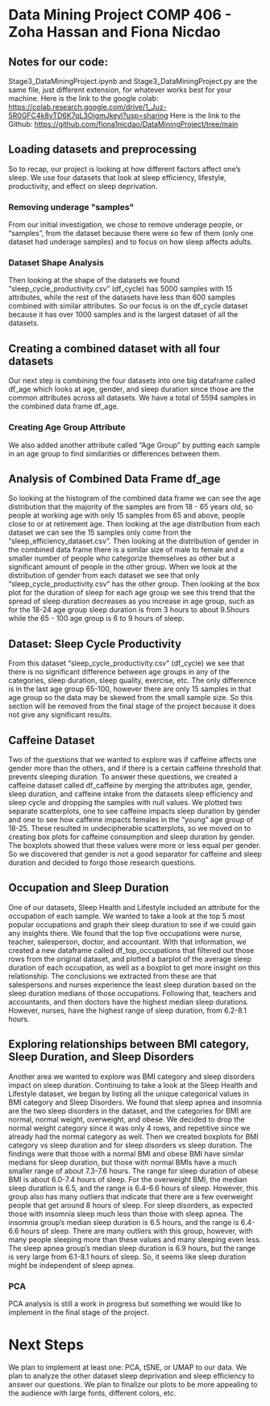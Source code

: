 # Data Mining Project COMP 406 - Zoha Hassan and Fiona Nicdao
## Notes for our code: 
Stage3_DataMiningProject.ipynb and Stage3_DataMiningProject.py are the same file, just different extension, for whatever works best for your machine. 
Here is the link to the google colab: https://colab.research.google.com/drive/1_Juz-5R0GFC4k8vTD6K7qL3OjgmJkeyl?usp=sharing 
Here is the link to the Github: https://github.com/fiona1nicdao/DataMiningProject/tree/main 

## Loading datasets and preprocessing
So to recap, our project is looking at how different factors affect one’s sleep. We use four datasets that look at sleep efficiency, lifestyle, productivity, and effect on sleep deprivation.
### Removing underage "samples"
 From our initial investigation, we chose to remove underage people, or “samples”, from the dataset because there were so few of them (only one dataset had underage samples) and to focus on how sleep affects adults. 
### Dataset Shape Analysis
Then looking at the shape of the datasets we found “sleep_cycle_productivity.csv”  (df_cycle) has 5000 samples with 15 attributes, while the rest of the datasets have less than 600 samples combined with similar attributes. So our focus is on the df_cycle dataset because it has over 1000 samples and is the largest dataset of all the datasets. 
## Creating a combined dataset with all four datasets
Our next step is combining the four datasets into one big dataframe called df_age which looks at age, gender, and sleep duration since those are the common attributes across all datasets. We have a total of 5594 samples in the combined data frame df_age. 
### Creating Age Group Attribute
We also added another attribute called “Age Group” by putting each sample in an age group to find similarities or differences between them. 
## Analysis of Combined Data Frame df_age
So looking at the histogram of the combined data frame we can see the age distribution that the majority of the samples are from 18 - 65 years old, so people at working age with only 15 samples from 65 and above, people close to or at retirement age. Then looking at the age distribution from each dataset we can see the 15 samples only come from the “sleep_efficiency_dataset.csv”. Then looking at the distribution of gender in the combined data frame there is a similar size of male to female and a smaller number of people who categorize themselves as other but a significant amount of people in the other group. When we look at the distribution of gender from each dataset we see that only “sleep_cycle_productivity.csv” has the other group. Then looking at the box plot for the duration of sleep for each age group we see this trend that the spread of sleep duration decreases as you increase in age group, such as for the 18-24 age group sleep duration is from 3 hours to about 9.5hours while the 65 - 100 age group is 6 to 9 hours of sleep. 
## Dataset: Sleep Cycle Productivity
From this dataset “sleep_cycle_productivity.csv”  (df_cycle) we see that there is no significant difference between age groups in any of the categories, sleep duration, sleep quality, exercise, etc. The only difference is in the last age group 65-100, however there are only 15 samples in that age group so the data may be skewed from the small sample size. So this section will be removed from the final stage of the project because it does not give any significant results. 

## Caffeine Dataset
Two of the questions that we wanted to explore was if caffeine affects one gender more than the others, and if there is a certain caffeine threshold that prevents sleeping duration. To answer these questions, we created a caffeine dataset called df_caffeine by merging the attributes age, gender, sleep duration, and caffeine intake from the datasets sleep efficiency and sleep cycle and dropping the samples with null values. We plotted two separate scatterplots, one to see caffeine impacts sleep duration by gender and one to see how caffeine impacts females in the “young” age group of 18-25. These resulted in undecipherable scatterplots, so we moved on to creating box plots for caffeine consumption and sleep duration by gender. The boxplots showed that these values were more or less equal per gender. So we discovered that gender is not a good separator for caffeine and sleep duration and decided to forgo those research questions.
## Occupation and Sleep Duration
One of our datasets, Sleep Health and Lifestyle included an attribute for the occupation of each sample. We wanted to take a look at the top 5 most popular occupations and graph their sleep duration to see if we could gain any insights there. We found that the top five occupations were nurse, teacher, salesperson, doctor, and accountant. With that information, we created a new dataframe called df_top_occupations that filtered out those rows from the original dataset, and plotted a barplot of the average sleep duration of each occupation, as well as a boxplot to get more insight on this relationship. The conclusions we extracted from these are that salespersons and nurses experience the least sleep duration based on the sleep duration medians of those occupations. Following that, teachers and accountants, and then doctors have the highest median sleep durations. However, nurses, have the highest range of sleep duration, from 6.2-8.1 hours.
## Exploring relationships between BMI category, Sleep Duration, and Sleep Disorders
Another area we wanted to explore was BMI category and sleep disorders impact on sleep duration. Continuing to take a look at the Sleep Health and Lifestyle dataset, we began by listing all the unique categorical values in BMI category and Sleep Disorders. We found that sleep apnea and insomnia are the two sleep disorders in the dataset, and the categories for BMI are normal, normal weight, overweight, and obese. We decided to drop the normal weight category since it was only 4 rows, and repetitive since we already had the normal category as well. Then we created boxplots for BMI category vs sleep duration and for sleep disorders vs sleep duration. The findings were that those with a normal BMI and obese BMI have similar medians for sleep duration, but those with normal BMIs have a much smaller range of about 7.3-7.6 hours. The range for sleep duration of obese BMI is about 6.0-7.4 hours of sleep. For the overweight BMI, the median sleep duration is 6.5, and the range is 6.4-6.6 hours of sleep. However, this group also has many outliers that indicate that there are a few overweight people that get around 8 hours of sleep. For sleep disorders, as expected those with insomnia sleep much less than those with sleep apnea. The insomnia group’s median sleep duration is 6.5 hours, and the range is 6.4-6.6 hours of sleep. There are many outliers with this group, however, with many people sleeping more than these values and many sleeping even less. The sleep apnea group’s median sleep duration is 6.9 hours, but the range is very large from 6.1-8.1 hours of sleep. So, it seems like sleep duration might be independent of sleep apnea.
### PCA
PCA analysis is still a work in progress but something we would like to implement in the final stage of the project. 

# Next Steps
We plan to implement at least one: PCA, tSNE, or UMAP to our data. We plan to analyze the other dataset sleep deprivation  and sleep efficiency to answer our questions. We plan to finalize our plots to be more appealing to the audience with large fonts, different colors, etc. 
